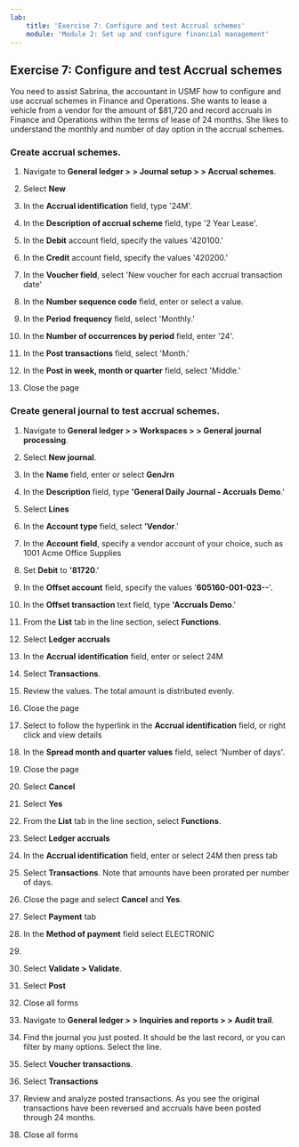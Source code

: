 ```yaml
---
lab:
    title: 'Exercise 7: Configure and test Accrual schemes'
    module: 'Module 2: Set up and configure financial management'
---
```


## Exercise 7: Configure and test Accrual schemes

You need to assist Sabrina, the accountant in USMF how to configure and use accrual schemes in Finance and Operations. She wants to lease a vehicle from a vendor for the amount of $81,720 and record accruals in Finance and Operations within the terms of lease of 24 months. She likes to understand the monthly and number of day option in the accrual schemes. 

 

### Create accrual schemes.



1. Navigate to **General ledger &gt; &gt; Journal setup &gt; &gt; Accrual schemes**.

2. Select **New**

3. In the **Accrual identification** field, type '24M'.

4. In the **Description** **of accrual scheme** field, type '2 Year Lease'.

5. In the **Debit** account field, specify the values '420100.'

6. In the **Credit** account field, specify the values '420200.'

7. In the **Voucher field**, select 'New voucher for each accrual transaction date'

8. In the **Number sequence code** field, enter or select a value.

9. In the **Period** **frequency** field, select 'Monthly.'

10. In the **Number of occurrences by period** field, enter '24'.

11. In the **Post transactions** field, select 'Month.'

12. In the **Post in week, month or quarter** field, select 'Middle.'

13. Close the page


### Create general journal to test accrual schemes.



1. Navigate to **General ledger &gt; &gt; Workspaces &gt; &gt; General journal processing**.

2. Select **New journal**.

3. In the **Name** field, enter or select **GenJrn** 

4. In the **Description** field, type **'General Daily Journal - Accruals Demo**.'

5. Select **Lines**

6. In the **Account type** field, select **'Vendor**.'

7. In the **Account field**, specify a vendor account of your choice, such as 1001 Acme Office Supplies

8. Set **Debit** to **'81720**.'

9. In the **Offset account** field, specify the values ‘**605160-001-023--**'.

10. In the **Offset transaction** text field, type **'Accruals Demo**.'

11. From the **List** tab in the line section, select **Functions**.

12. Select **Ledger** **accruals**

13. In the **Accrual** **identification** field, enter or select 24M

14. Select **Transactions**.

15. Review the values. The total amount is distributed evenly.

16. Close the page

17. Select to follow the hyperlink in the **Accrual identification** field, or right click and view details

18. In the **Spread month and quarter values** field, select 'Number of days'.

19. Close the page

20. Select **Cancel**

21. Select **Yes**

22. From the **List** tab in the line section, select **Functions**.

23. Select **Ledger accruals**

24. In the **Accrual identification** field, enter or select 24M then press tab

25. Select **Transactions**. Note that amounts have been prorated per number of days.

26. Close the page and select **Cancel** and **Yes**.

27. Select **Payment** tab

28. In the **Method of payment** field select ‌ELECTRONIC

29.  

30. Select **Validate &gt; Validate**.

31. Select **Post**

32. Close all forms

33. Navigate to **General ledger &gt; &gt; Inquiries and reports &gt; &gt; Audit trail**.

34. Find the journal you just posted. It should be the last record, or you can filter by many options. Select the line.

35. Select **Voucher transactions**.

36. Select **Transactions**

37. Review and analyze posted transactions. As you see the original transactions have been reversed and accruals have been posted through 24 months.

38. Close all forms


 
